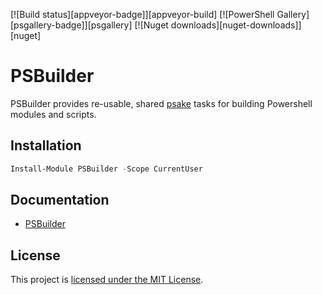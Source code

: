 [![Build status][appveyor-badge]][appveyor-build]
[![PowerShell Gallery][psgallery-badge]][psgallery]
[![Nuget downloads][nuget-downloads]][nuget]

# PSBuilder

PSBuilder provides re-usable, shared [psake](https://github.com/psake/psake) tasks for building Powershell modules and scripts.

## Installation

```PowerShell
Install-Module PSBuilder -Scope CurrentUser
```

## Documentation
- [PSBuilder](docs/PSBuilder.md)

## License
This project is [licensed under the MIT License](LICENSE).